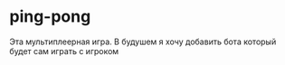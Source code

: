 # ping-pong
Эта мультиплеерная игра. В будушем я хочу добавить бота который будет сам играть с игроком
